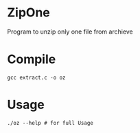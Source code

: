 # ZipOne
Program to unzip only one file from archieve

# Compile
```
gcc extract.c -o oz
```

# Usage
```
./oz --help # for full Usage
```
